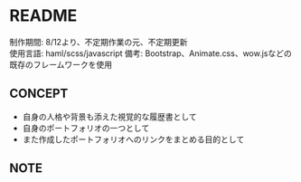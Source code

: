 # README
制作期間: 8/12より、不定期作業の元、不定期更新  
使用言語: haml/scss/javascript
備考: Bootstrap、Animate.css、wow.jsなどの既存のフレームワークを使用

## CONCEPT
- 自身の人格や背景も添えた視覚的な履歴書として
- 自身のポートフォリオの一つとして
- また作成したポートフォリオへのリンクをまとめる目的として

## NOTE
